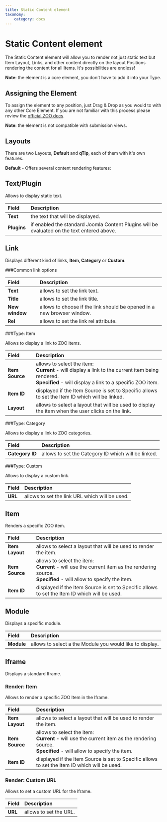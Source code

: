 ```yaml
---
title: Static Content element
taxonomy:
    category: docs
---
```


# Static Content element

The Static Content element will allow you to render not just static text but Item Layout, Links, and other content directly on the layout Positions rendering the content for all Items. It's possibilities are endless!

**Note**: the element is a core element, you don't have to add it into your Type.

Assigning the Element
---------------------

To assign the element to any position, just Drag & Drop as you would to with any other Core Element. If you are not familiar with this process please review the [official ZOO docs](http://www.yootheme.com/zoo/documentation/advanced/assign-elements-to-layout-positions).

**Note**: the element is not compatible with submission views.

Layouts
-------

There are two Layouts, **Default** and **qTip**, each of them with it's own features.

**Default** - Offers several content rendering features:

## Text/Plugin

Allows to display static text.

| Field       | Description |
| :---------- | :---------- |
| **Text** | the text that will be displayed.
| **Plugins** | if enabled the standard Joomla Content Plugins will be evaluated on the text entered above.

## Link

Displays different kind of links, **Item, Category** or **Custom**.

###Common link options

| Field       | Description |
| :---------- | :---------- |
| **Text** | allows to set the link text.
| **Title** | allows to set the link title.
| **New window** | allows to choose if the link should be opened in a new browser window.
| **Rel** | allows to set the link rel attribute.
  
###Type: Item

Allows to display a link to ZOO items.

| Field       | Description |
| :---------- | :---------- |
| **Item Source** | allows to select the item: <br> **Current** - will display a link to the current item being rendered. <br> **Specified** - will display a link to a specific ZOO item.
| **Item ID** | displayed if the Item Source is set to Specific allows to set the Item ID which will be linked.
| **Layout** | allows to select a layout that will be used to display the item when the user clicks on the link.

###Type: Category

Allows to display a link to ZOO categories.

| Field       | Description |
| :---------- | :---------- |
| **Category ID** | allows to set the Category ID which will be linked.

###Type: Custom

Allows to display a custom link.

| Field       | Description |
| :---------- | :---------- |
| **URL** | allows to set the link URL which will be used.

## Item

Renders a specific ZOO item.

| Field       | Description |
| :---------- | :---------- |
| **Item Layout** | allows to select a layout that will be used to render the item.
| **Item Source** | allows to select the item: <br> **Current** - will use the current item as the rendering source. <br> **Specified** - will allow to specify the item.
| **Item ID** | displayed if the Item Source is set to Specific allows to set the Item ID which will be used.

## Module

Displays a specific module.

| Field       | Description |
| :---------- | :---------- |
| **Module** | allows to select a the Module you would like to display.

## Iframe

Displays a standard Iframe.

### Render: Item

 Allows to render a specific ZOO Item in the Iframe.

| Field       | Description |
| :---------- | :---------- |
| **Item Layout** | allows to select a layout that will be used to render the item.
| **Item Source** | allows to select the item: <br> **Current** - will use the current item as the rendering source. <br> **Specified** - will allow to specify the item.
| **Item ID** | displayed if the Item Source is set to Specific allows to set the Item ID which will be used.

### Render: Custom URL

 Allows to set a custom URL for the Iframe.

| Field       | Description |
| :---------- | :---------- |
| **URL** | allows to set the URL.
